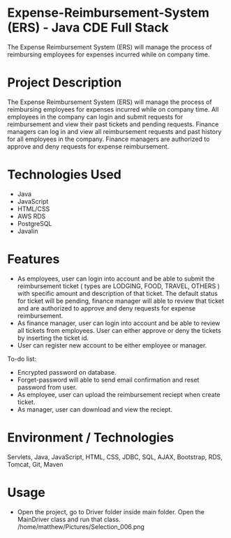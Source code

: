 # Expense-Reimbursement-System (ERS) - Java CDE Full Stack
The Expense Reimbursement System (ERS) will manage the process of reimbursing employees for expenses incurred while on company time. 

# Project Description
The Expense Reimbursement System (ERS) will manage the process of reimbursing employees for expenses incurred while on company time. All employees in the company can login and submit requests for reimbursement and view their past tickets and pending requests. Finance managers can log in and view all reimbursement requests and past history for all employees in the company. Finance managers are authorized to approve and deny requests for expense reimbursement.

# Technologies Used
* Java
* JavaScript
* HTML/CSS
* AWS RDS
* PostgreSQL
* Javalin

# Features
* As employees, user can login into account and be able to submit the reimbursement ticket ( types are LODGING, FOOD, TRAVEL, OTHERS ) with specific amount and   description of that ticket. The default status for ticket will be pending, finance manager will able to review that ticket and are authorized to approve and deny requests for expense reimbursement.
* As finance manager, user can login into account and be able to review all tickets from employees. User can either approve or deny the tickets by inserting the ticket id.
* User can register new account to be either employee or manager.

To-do list:

* Encrypted password on database.
* Forget-password will able to send email confirmation and reset password from user.
* As employee, user can upload the reimbursement reciept when create ticket.
* As manager, user can download and view the reciept.


# Environment / Technologies
Servlets, Java, JavaScript, HTML, CSS, JDBC, SQL, AJAX, Bootstrap, RDS, Tomcat, Git, Maven

# Usage

* Open the project, go to Driver folder inside main folder. Open the MainDriver class and run that class.
/home/matthew/Pictures/Selection_006.png
